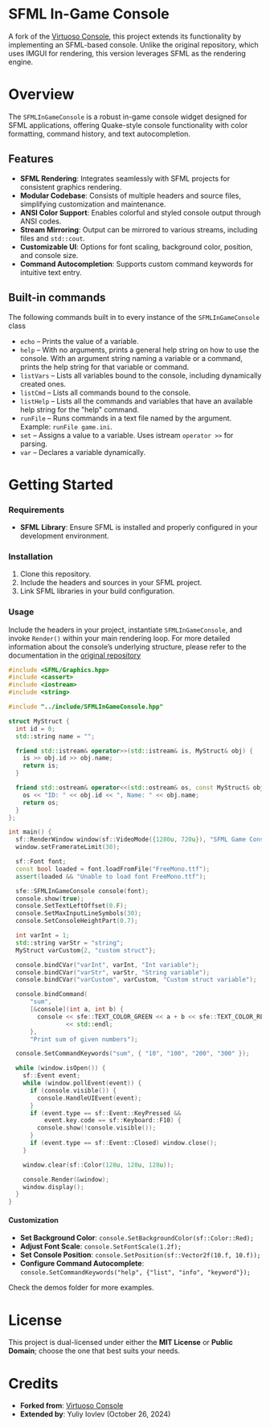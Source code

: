 # SFML In-Game Console
A fork of the [Virtuoso Console](https://github.com/VirtuosoChris/VirtuosoConsole), this project extends its functionality by implementing an SFML-based console. Unlike the original repository, which uses IMGUI for rendering, this version leverages SFML as the rendering engine.

# Overview
The `SFMLInGameConsole` is a robust in-game console widget designed for SFML applications, offering Quake-style console functionality with color formatting, command history, and text autocompletion.

## Features
* **SFML Rendering**: Integrates seamlessly with SFML projects for consistent graphics rendering.
* **Modular Codebase**: Consists of multiple headers and source files, simplifying customization and maintenance.
* **ANSI Color Support**: Enables colorful and styled console output through ANSI codes.
* **Stream Mirroring**: Output can be mirrored to various streams, including files and `std::cout`.
* **Customizable UI**: Options for font scaling, background color, position, and console size.
* **Command Autocompletion**: Supports custom command keywords for intuitive text entry.

## Built-in commands
The following commands built in to every instance of the `SFMLInGameConsole` class

* `echo` – Prints the value of a variable.
* `help` – With no arguments, prints a general help string on how to use the console.
With an argument string naming a variable or a command, prints the help string for that variable or command.
* `listVars` – Lists all variables bound to the console, including dynamically created ones.
* `listCmd` – Lists all commands bound to the console.
* `listHelp` – Lists all the commands and variables that have an available help string for the "help" command.
* `runFile` – Runs commands in a text file named by the argument. Example: `runFile game.ini`.
* `set` – Assigns a value to a variable. Uses istream `operator >>` for parsing.
* `var` – Declares a variable dynamically.

# Getting Started

### Requirements

* **SFML Library**: Ensure SFML is installed and properly configured in your development environment.

### Installation
1. Clone this repository.
2. Include the headers and sources in your SFML project.
3. Link SFML libraries in your build configuration.

### Usage
Include the headers in your project, instantiate `SFMLInGameConsole`, and invoke `Render()` within your main rendering loop.
For more detailed information about the console’s underlying structure, please refer to the documentation in the [original repository](https://github.com/VirtuosoChris/VirtuosoConsole)

```cpp
#include <SFML/Graphics.hpp>
#include <cassert>
#include <iostream>
#include <string>

#include "../include/SFMLInGameConsole.hpp"

struct MyStruct {
  int id = 0;
  std::string name = "";

  friend std::istream& operator>>(std::istream& is, MyStruct& obj) {
    is >> obj.id >> obj.name;
    return is;
  }

  friend std::ostream& operator<<(std::ostream& os, const MyStruct& obj) {
    os << "ID: " << obj.id << ", Name: " << obj.name;
    return os;
  }
};

int main() {
  sf::RenderWindow window(sf::VideoMode({1280u, 720u}), "SFML Game Console");
  window.setFramerateLimit(30);

  sf::Font font;
  const bool loaded = font.loadFromFile("FreeMono.ttf");
  assert(loaded && "Unable to load font FreeMono.ttf");

  sfe::SFMLInGameConsole console(font);
  console.show(true);
  console.SetTextLeftOffset(0.F);
  console.SetMaxInputLineSymbols(30);
  console.SetConsoleHeightPart(0.7);

  int varInt = 1;
  std::string varStr = "string";
  MyStruct varCustom{2, "custom struct"};

  console.bindCVar("varInt", varInt, "Int variable");
  console.bindCVar("varStr", varStr, "String variable");
  console.bindCVar("varCustom", varCustom, "Custom struct variable");

  console.bindCommand(
      "sum",
      [&console](int a, int b) {
        console << sfe::TEXT_COLOR_GREEN << a + b << sfe::TEXT_COLOR_RESET
                << std::endl;
      },
      "Print sum of given numbers");

  console.SetCommandKeywords("sum", { "10", "100", "200", "300" });

  while (window.isOpen()) {
    sf::Event event;
    while (window.pollEvent(event)) {
      if (console.visible()) {
        console.HandleUIEvent(event);
      }
      if (event.type == sf::Event::KeyPressed &&
          event.key.code == sf::Keyboard::F10) {
        console.show(!console.visible());
      }
      if (event.type == sf::Event::Closed) window.close();
    }

    window.clear(sf::Color(128u, 128u, 128u));

    console.Render(&window);
    window.display();
  }
}
```

#### Customization

* **Set Background Color**: `console.SetBackgroundColor(sf::Color::Red);`
* **Adjust Font Scale**: `console.SetFontScale(1.2f);`
* **Set Console Position**: `console.SetPosition(sf::Vector2f(10.f, 10.f));`
* **Configure Command Autocomplete**: `console.SetCommandKeywords("help", {"list", "info", "keyword"});`

Check the demos folder for more examples.

# License

This project is dual-licensed under either the **MIT License** or **Public Domain**; choose the one that best suits your needs.

# Credits
* **Forked from**: [Virtuoso Console](https://github.com/VirtuosoChris/VirtuosoConsole)
* **Extended by**: Yuliy Iovlev (October 26, 2024)